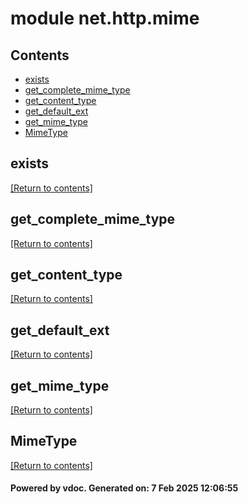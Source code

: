 # module net.http.mime


## Contents
- [exists](#exists)
- [get_complete_mime_type](#get_complete_mime_type)
- [get_content_type](#get_content_type)
- [get_default_ext](#get_default_ext)
- [get_mime_type](#get_mime_type)
- [MimeType](#MimeType)

## exists
[[Return to contents]](#Contents)

## get_complete_mime_type
[[Return to contents]](#Contents)

## get_content_type
[[Return to contents]](#Contents)

## get_default_ext
[[Return to contents]](#Contents)

## get_mime_type
[[Return to contents]](#Contents)

## MimeType
[[Return to contents]](#Contents)

#### Powered by vdoc. Generated on: 7 Feb 2025 12:06:55
